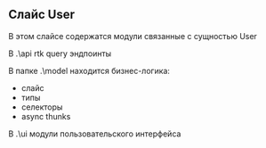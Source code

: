 ## Слайс User

В этом слайсе содержатся модули связанные с сущностью User

В .\api rtk query эндпоинты

В папке .\model находится бизнес-логика:

- слайс
- типы
- селекторы
- async thunks

В .\ui модули пользовательского интерфейса
